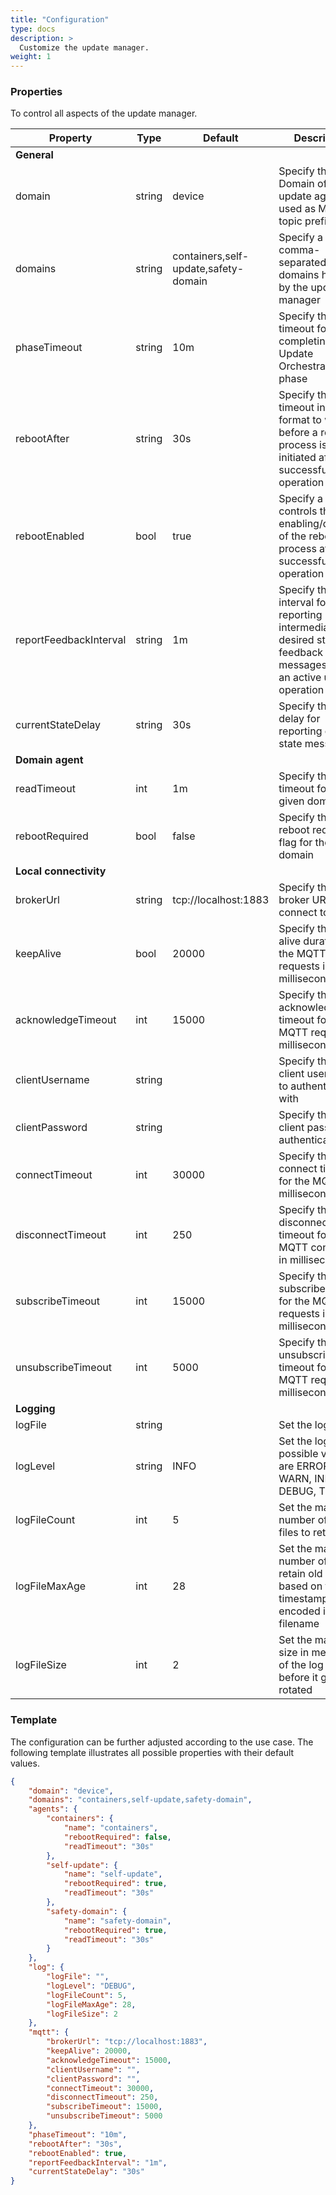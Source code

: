 ```yaml
---
title: "Configuration"
type: docs
description: >
  Customize the update manager.
weight: 1
---
```


### Properties

To control all aspects of the update manager.

| Property | Type | Default | Description |
| - | - | - | - |
| **General** | | | |
| domain | string | device | Specify the Domain of this update agent, used as MQTT topic prefix |
| domains | string | containers,self-update,safety-domain| Specify a comma-separated list of domains handled by the update manager |
| phaseTimeout | string | 10m | Specify the timeout for completing an Update Orchestration phase |
| rebootAfter | string | 30s | Specify the timeout in cron format to wait before a reboot process is initiated after successful update operation |
| rebootEnabled | bool | true | Specify a flag that controls the enabling/disabling of the reboot process after successful update operation |
| reportFeedbackInterval | string | 1m | Specify the time interval for reporting intermediate desired state feedback messages during an active update operation |
| currentStateDelay | string | 30s | Specify the time delay for reporting current state messages |
| **Domain agent** | | | |
| readTimeout | int | 1m | Specify the read timeout for the given domain |
| rebootRequired | bool | false | Specify the reboot required flag for the given domain |
| **Local connectivity** | | | |
| brokerUrl | string | tcp://localhost:1883 | Specify the MQTT broker URL to connect to |
| keepAlive | bool | 20000 | Specify the keep alive duration for the MQTT requests in milliseconds |
| acknowledgeTimeout | int | 15000 | Specify the acknowledgement timeout for the MQTT requests in milliseconds |
| clientUsername | string | | Specify the MQTT client username to authenticate with |
| clientPassword | string | | Specify the MQTT client password to authenticate with |
| connectTimeout | int | 30000 | Specify the connect timeout for the MQTT in milliseconds |
| disconnectTimeout | int | 250 | Specify the disconnection timeout for the MQTT connection in milliseconds |
| subscribeTimeout | int | 15000 | Specify the subscribe timeout for the MQTT requests in milliseconds |
| unsubscribeTimeout | int | 5000 | Specify the unsubscribe timeout for the MQTT requests in milliseconds |
| **Logging** | | | |
| logFile | string | | Set the log file |
| logLevel | string | INFO | Set the log level - possible values are ERROR, WARN, INFO, DEBUG, TRACE |
| logFileCount | int | 5 | Set the maximum number of old log files to retain |
| logFileMaxAge | int | 28 | Set the maximum number of days to retain old log files based on the timestamp encoded in their filename |
| logFileSize | int | 2 | Set the maximum size in megabytes of the log file before it gets rotated |

### Template

The configuration can be further adjusted according to the use case.
The following template illustrates all possible properties with their default values.

```json
{
	"domain": "device",
	"domains": "containers,self-update,safety-domain",
	"agents": {
		"containers": {
			"name": "containers",
			"rebootRequired": false,
			"readTimeout": "30s"
		},
		"self-update": {
			"name": "self-update",
			"rebootRequired": true,
			"readTimeout": "30s"
		},
		"safety-domain": {
			"name": "safety-domain",
			"rebootRequired": true,
			"readTimeout": "30s"
		}
	},
	"log": {
		"logFile": "",
		"logLevel": "DEBUG",
		"logFileCount": 5,
		"logFileMaxAge": 28,
		"logFileSize": 2
	},
	"mqtt": {
		"brokerUrl": "tcp://localhost:1883",
		"keepAlive": 20000,
		"acknowledgeTimeout": 15000,
		"clientUsername": "",
		"clientPassword": "",
		"connectTimeout": 30000,
		"disconnectTimeout": 250,
		"subscribeTimeout": 15000,
		"unsubscribeTimeout": 5000
	},
	"phaseTimeout": "10m",
	"rebootAfter": "30s",
	"rebootEnabled": true,
	"reportFeedbackInterval": "1m",
	"currentStateDelay": "30s"
}
```
